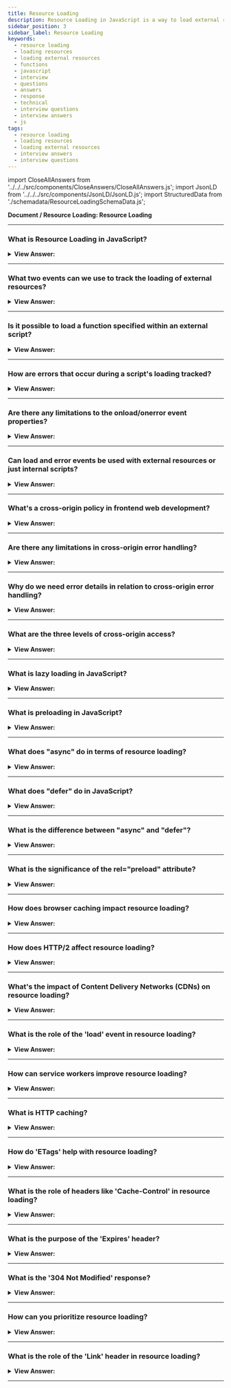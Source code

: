 ```yaml
---
title: Resource Loading
description: Resource Loading in JavaScript is a way to load external resources asynchronously. - JavaScript Interview Questions & Answers
sidebar_position: 3
sidebar_label: Resource Loading
keywords:
  - resource loading
  - loading resources
  - loading external resources
  - functions
  - javascript
  - interview
  - questions
  - answers
  - response
  - technical
  - interview questions
  - interview answers
  - js
tags:
  - resource loading
  - loading resources
  - loading external resources
  - interview answers
  - interview questions
---
```


import CloseAllAnswers from '../../../src/components/CloseAnswers/CloseAllAnswers.js';
import JsonLD from '../../../src/components/JsonLD/JsonLD.js';
import StructuredData from './schemadata/ResourceLoadingSchemaData.js';

<JsonLD data={StructuredData} />

<head>
  <title>Resource Loading | JavaScript Frontend Developer Interview</title>
</head>

**Document / Resource Loading: Resource Loading**

<CloseAllAnswers />

---

### What is Resource Loading in JavaScript?

<details>
  <summary><strong>View Answer:</strong></summary>
  <div>
  <div><strong>Interview Response:</strong> It's the process of loading external resources like images, scripts, stylesheets, etc., which are necessary for the proper functioning of a web application.
  </div><br />
  <div><strong>Technical Details:</strong> When it comes to web development, loading external resources such as images, scripts, and stylesheets is crucial to ensure that the web application functions properly. This process is known as resource loading, and it's essential to make sure that all necessary files are available before the page can be displayed. Depending on the requirements of the application, there are various techniques to load resources in the most optimal way possible. Regardless of the approach used, it's vital to minimize latency and improve the user experience.
  </div><br />
  </div>
</details>

---

### What two events can we use to track the loading of external resources?

<details>
  <summary><strong>View Answer:</strong></summary>
  <div>
  <div><strong>Interview Response:</strong> In JavaScript, there are two primary events for monitoring resource loading. The first is the "load" event, which triggers once the resource has finished loading. The second is the "error" event, which triggers when loading fails.
    </div><br/>
  <div><strong>Technical Details:</strong> As a developers, we have the capability to monitor the loading of external resources, such as scripts, iframes, and pictures, through the use of the browser. This can be achieved by utilizing two key events: onload and onerror. The onload event is triggered when an object is successfully loaded, while the onerror event is activated when there is an error encountered while loading an external file, such as a document or image.
    </div><br />
  <div><strong className="codeExample">Code Example:</strong><br /><br />

  <div></div>

```js
let img = new Image();

img.src = "https://example.com/some-image.jpg";

img.addEventListener('load', function() {
    console.log('Image has loaded successfully');
});

img.addEventListener('error', function() {
    console.error('An error occurred while loading the image');
});

```

  </div>
  </div>
</details>

---

### Is it possible to load a function specified within an external script?

<details>
  <summary><strong>View Answer:</strong></summary>
  <div>
  <div><strong>Interview Response:</strong> Yes, we can use the script.onload event, to handle the invocation of the function. It triggers after the script is completely loaded and executed. So, in onload we can use script variables, run functions, and other implementations.
    </div><br />
  <div><strong className="codeExample">Code Example:</strong><br /><br />

  <div></div>

```js
let script = document.createElement('script');

// can load any script, from any domain
script.src = 'https://cdnjs.cloudflare.com/ajax/libs/lodash.js/4.3.0/lodash.js';
document.head.append(script);

script.onload = function () {
  // the script creates a variable "_"
  console.log(_.VERSION); // shows library version
};
```

  </div>
  </div>
</details>

---

### How are errors that occur during a script's loading tracked?

<details>
  <summary><strong>View Answer:</strong></summary>
  <div>
  <div><strong>Interview Response:</strong> Errors that occur during the loading of the script can be tracked in an error event using the 'script.onerror' property. In the case of HTTP errors, we do not know if it was an error 404 or 500 or something else, just that the loading has failed.
    </div><br />
  <div><strong className="codeExample">Code Example:</strong><br /><br />

  <div></div>

```js
let script = document.createElement('script');
script.src = 'https://example.com/404.js'; // no such script
document.head.append(script);

script.onerror = function () {
  console.log('Error loading ' + this.src); // Error loading https://example.com/404.js
};
```

  </div>
  </div>
</details>

---

### Are there any limitations to the onload/onerror event properties?

<details>
  <summary><strong>View Answer:</strong></summary>
  <div>
  <div><strong>Interview Response:</strong> Yes, limitations exist. `onload` and `onerror` can't catch errors from syntax issues within scripts or track loading of resources that don't fire load/error events. Errors that may occur during script processing and execution are out of scope for these events.
    </div><br />

:::note
The onload event triggers if a script is successfully loaded, even with programming mistakes. We can use the window.onerror global handler to track script errors.
:::

  </div>
</details>

---

### Can load and error events be used with external resources or just internal scripts?

<details>
  <summary><strong>View Answer:</strong></summary>
  <div>
  <div><strong>Interview Response:</strong> The `load` and `error` events are not limited to internal scripts. They can be used with other external resources such as images, stylesheets, and other media.
    </div><br />
  <div><strong>Technical Response:</strong> The load and error events also work for other resources, basically for any resource that has an external src. There are some limitations in functionality based on the type of source getting loaded. Most resources start loading when they load in the document. But &#8249;img&#8250; is an exception. It starts loading when it retrieves a src (*). For &#8249;iframe&#8250;, the iframe.onload event triggers when the iframe loading finishes, both for successful load and in case of an error. That is for historical purposes.
    </div><br />
  <div><strong className="codeExample">Code Example:</strong><br /><br />

  <div></div>

```js
let img = document.createElement('img');
img.src = 'https://js.cx/clipart/train.gif'; // (*)

img.onload = function () {
  console.log(`Image loaded, size ${img.width}x${img.height}`);
};

img.onerror = function () {
  console.log('Error occurred while loading image');
};
```

  </div>
  </div>
</details>

---

### What's a cross-origin policy in frontend web development?

<details>
  <summary><strong>View Answer:</strong></summary>
  <div>
  <div><strong>Interview Response:</strong> In frontend web development, Cross-Origin Resource Sharing (CORS) is a mechanism that allows many resources (e.g., fonts, JavaScript, etc.) on a web page to be requested from another domain outside the domain from which the resource originated.
    </div><br/>
  <div><strong>Technical Response:</strong> There is a rule: scripts from one site cannot access the other site's contents. So, a script at https://facebook.com cannot read the user’s mailbox at https://gmail.com. Or, to be more precise, one origin (domain/port/protocol triplet) cannot access the content from another one. So even if we have a subdomain or just another port, these are different origins with no access to each other.
    </div><br />
  <div><strong className="codeExample">Code Example:</strong><br /><br />

  <div></div>

A simple example is fetching data from a different domain.

```javascript
fetch('https://api.different-domain.com/data')
  .then(response => response.json())
  .then(data => console.log(data))
  .catch(error => console.log('An error occurred:', error));
```

In this case, the server `https://api.different-domain.com` must include the appropriate CORS headers to allow the request. The server could respond with headers like:

```
Access-Control-Allow-Origin: https://your-domain.com
```

This tells the browser that it's okay to make a request from `https://your-domain.com` to `https://api.different-domain.com`.

However, without the appropriate server configuration, the CORS policy will block the request. You would see an error in your browser's console along the lines of:

```
Access to fetch at 'https://api.different-domain.com/data' from origin 'https://your-domain.com' has been blocked by CORS policy: No 'Access-Control-Allow-Origin' header is present on the requested resource.
```

That's why it's important to properly set up your server's CORS policy when you expect to serve resources to different domains.

(Note: This is a simplified explanation. The actual CORS policy and implementation can be more complex and involves other headers as well, like `Access-Control-Allow-Methods`, `Access-Control-Allow-Headers`, `Access-Control-Max-Age`, etc.)

  </div>
  </div>
</details>

---

### Are there any limitations in cross-origin error handling?

<details>
  <summary><strong>View Answer:</strong></summary>
  <div>
  <div><strong>Interview Response:</strong> Yes, cross-origin scripts without the correct CORS headers return only a generic error message due to security reasons, hiding detailed information about the error.
    </div><br />
  <div><strong>Technical Details:</strong> When dealing with cross-origin scripts, the error information that you can receive from a window's `onerror` event handler is restricted due to the same-origin policy, and this is a key limitation in cross-origin error handling. In the case of a script error occurring in a file hosted from a different origin, instead of receiving detailed error information, you will receive a generic "Script error." message with null or non-descriptive values for the other parameters (URL, line number, etc.).
    </div><br />
  <div><strong className="codeExample">Consider the following example:</strong><br /><br />

  <div></div>

```javascript
window.onerror = function(message, url, lineNo, colNo, error) {
    console.log('Error:', message, 'Script:', url, 'Line:', lineNo, 'Column:', colNo, 'Error object:', error);
    return true;
};

var script = document.createElement('script');
script.src = "https://different-domain.com/some-script.js";
document.body.appendChild(script);
```

If the script at "<https://different-domain.com/some-script.js>" encounters an error and the server doesn't allow for proper CORS configuration, your `onerror` handler would log something like:

```
Error: Script error. Script:  Line: 0 Column: 0 Error object: null
```

To handle cross-origin errors effectively, you need to set the `crossorigin` attribute on the script tag and ensure the server responds with appropriate CORS headers.

Here's how you can modify the script tag:

```javascript
window.onerror = function(message, url, lineNo, colNo, error) {
    console.log('Error:', message, 'Script:', url, 'Line:', lineNo, 'Column:', colNo, 'Error object:', error);
    return true;
};

var script = document.createElement('script');
script.src = "https://different-domain.com/some-script.js";
script.crossOrigin = "anonymous"; // New line
document.body.appendChild(script);
```

Now, if the server includes `Access-Control-Allow-Origin: *` (or the specific origin instead of `*`) in its headers, you will receive full error details in your `onerror` handler, even if the script is loaded from a different origin. This can greatly enhance your ability to debug cross-origin scripts.

  </div>
  </div>
</details>

---

### Why do we need error details in relation to cross-origin error handling?

<details>
  <summary><strong>View Answer:</strong></summary>
  <div>
  <div><strong>Interview Response:</strong> Detailed error information is vital for identifying issues in cross-origin scripts. Without it, developers might not understand the cause of issues, making debugging difficult.
    </div><br/>
  <div><strong>Technical Details:</strong> There are many services (and we can build our own) that listen for global errors using window.onerror, save errors, and provide an interface to access and analyze them. That is great, as we can see actual errors triggered by our users. But if a script comes from another origin, then there is not much information about its errors, as we’ve just seen.
    </div>
  </div>
</details>

---

### What are the three levels of cross-origin access?

<details>
  <summary><strong>View Answer:</strong></summary>
  <div>
  <div><strong>Interview Response:</strong> The three levels of cross-origin access are: No access (Same-Origin Policy), Access with credentials (CORS with credentials), and Full access (CORS without credentials).
    </div><br />
  <div><strong>Technical Response:</strong> There are three levels of cross-origin access including no cross-origin attribute, crossorigin = "anonymous", and crossorigin = "use-credentials". In the first level, no cross-origin attribute does not allow or strictly prohibits cross-origin access. The second level is access allowed if the server responds with the header Access-Control-Allow-Origin with * or our origin. The browser does not send authorization information and cookies to the remote server. The last level of cross-origin use credentials that allow access if the server returns the headers Access-Control-Allow-Origin with our origin and Access-Control-Allow-Credentials: true. The browser communicates with the remote server by sending authorization information and cookies.
    </div><br />
  <div><strong className="codeExample">Code Example:</strong> crossorigin = "anonymous"<br /><br />

  <div></div>

```html
<script>
  window.onerror = function (message, url, line, col, errorObj) {
    console.log(`${message}\n${url}, ${line}:${col}`);
  };
</script>
<script
  crossorigin="anonymous"
  src="https://cors.javascript.info/article/onload-onerror/crossorigin/error.js"
></script>
```

This example uses the `fetch` API to make a cross-origin request:

```javascript
fetch('https://example.com/data', {
    method: 'GET',
    mode: 'cors', 
    credentials: 'include',
})
.then(response => response.json())
.then(data => console.log(data))
.catch(error => console.log('Error:', error));
```

This example makes a GET request to '<https://example.com/data>'. The `mode` is set to 'cors' to indicate a CORS request, and `credentials` is set to 'include' to send cookies with the request if they exist.

  </div>
  </div>
</details>

---

### What is lazy loading in JavaScript?

<details>
  <summary><strong>View Answer:</strong></summary>
  <div>
  <div><strong>Interview Response:</strong> Lazy loading is a design pattern that defers initialization of an object until the point at which it is needed. It can contribute to efficiency in a program's operation if properly and appropriately used.</div><br />
  <div><strong className="codeExample">Code Example:</strong><br /><br />

  <div></div>

Here is an example of lazy loading in JavaScript using the Intersection Observer API, which is useful for loading images as they appear in the viewport:

```javascript
// HTML
<img class="lazyload" data-src="image.jpg" alt="Lazy Loaded Image">

// JavaScript
document.addEventListener("DOMContentLoaded", function() {
  var lazyImages = [].slice.call(document.querySelectorAll("img.lazyload"));

  if ("IntersectionObserver" in window) {
    let lazyImageObserver = new IntersectionObserver(function(entries, observer) {
      entries.forEach(function(entry) {
        if (entry.isIntersecting) {
          let lazyImage = entry.target;
          lazyImage.src = lazyImage.dataset.src;
          lazyImage.classList.remove("lazyload");
          lazyImageObserver.unobserve(lazyImage);
        }
      });
    });

    lazyImages.forEach(function(lazyImage) {
      lazyImageObserver.observe(lazyImage);
    });
  } else {
    // Fallback for browsers without IntersectionObserver support
  }
});
```

In this script, an `IntersectionObserver` is used to watch all images with the class `lazyload`. When one of these images comes into the viewport, the `src` attribute is replaced by the `data-src` attribute, loading the image. Then, the image is removed from the observer's watch list.

  </div>
  </div>
</details>

---

### What is preloading in JavaScript?

<details>
  <summary><strong>View Answer:</strong></summary>
  <div>
  <div><strong>Interview Response:</strong> Preloading is a technique used to load certain data or files before they are needed, like images, scripts, or stylesheets. This can improve performance by reducing load times when the resources are used.
</div><br />
  <div><strong className="codeExample">Code Example:</strong><br /><br />

  <div></div>

Preloading can be done in different ways in JavaScript, here's an example on how you could preload an image:

```javascript
let img = new Image();
img.src = "image.jpg";
```

The browser will start loading the image in the background without rendering it, ready for when it's needed.

To preload a script, you can use the `preload` attribute in a `link` element:

```html
<link rel="preload" href="script.js" as="script">
```

This tells the browser to start loading the script as soon as possible without executing it. It will be fetched as soon as the browser is idle.

And you can also use JavaScript to add this element:

```javascript
let link = document.createElement('link');
link.rel = "preload";
link.href = "script.js";
link.as = "script";
document.head.appendChild(link);
```

:::note
Note: Ensure you're using preloading judiciously, as too much preloading can degrade the initial page load performance.
:::

  </div>
  </div>
</details>

---

### What does "async" do in terms of resource loading?

<details>
  <summary><strong>View Answer:</strong></summary>
  <div>
  <div><strong>Interview Response:</strong> "Async" allows a script to be downloaded in the background without blocking the page rendering.</div><br />
  <div><strong className="codeExample">Code Example:</strong><br /><br />

  <div></div>

Here is a simple example of how you would use the `async` attribute in HTML:

```html
<!DOCTYPE html>
<html>
<body>

<h2>Async script example</h2>

<p id="demo">Hello</p>

<script async src="script.js"></script>

</body>
</html>
```

In this HTML document, the script with the source "script.js" is loaded asynchronously. This means the HTML rendering isn't blocked by the loading of the script, improving page load time. However, the script will execute immediately when available, potentially before the HTML document is fully parsed.

The script.js file could be something like:

```javascript
document.getElementById("demo").innerHTML = "Hello JavaScript!";
```

This would change the text in the paragraph with id "demo" to "Hello JavaScript!" once the script is loaded and executed.

  </div>
  </div>
</details>

---

### What does "defer" do in JavaScript?

<details>
  <summary><strong>View Answer:</strong></summary>
  <div>
  <div><strong>Interview Response:</strong> The "defer" attribute in HTML tells the browser to load the script while the document is being parsed, but to delay executing it until the document is fully parsed. This improves page load performance.</div><br />
  <div><strong className="codeExample">Code Example:</strong><br /><br />

  <div></div>

Here's an example of how you would use the `defer` attribute in HTML:

```html
<!DOCTYPE html>
<html>
<body>

<h2>Defer script example</h2>

<p id="demo">Hello</p>

<script defer src="script.js"></script>

</body>
</html>
```

In this HTML document, the script with the source "script.js" is loaded while the document is being parsed, but it does not run until after the document has finished parsing.

The script.js file might contain something like:

```javascript
document.getElementById("demo").innerHTML = "Hello JavaScript!";
```

This would change the text in the paragraph with id "demo" to "Hello JavaScript!" once the script is executed, which will be after the HTML document has been fully parsed.

  </div>
  </div>
</details>

---

### What is the difference between "async" and "defer"?

<details>
  <summary><strong>View Answer:</strong></summary>
  <div>
  <div><strong>Interview Response:</strong> Both download scripts without blocking rendering. However, "async" executes scripts as soon as they're available, while "defer" waits until the document is fully parsed.
  </div>
  </div>
</details>

---

### What is the significance of the rel="preload" attribute?

<details>
  <summary><strong>View Answer:</strong></summary>
  <div>
  <div><strong>Interview Response:</strong> The rel="preload" attribute in HTML informs the browser to start fetching a resource as soon as possible, without delaying page rendering, thereby improving performance when the resource is required.
  </div><br />
  <div><strong className="codeExample">Code Example:</strong><br /><br />

  <div></div>

Here is an example of how you can use the `rel="preload"` attribute in HTML:

```html
<!DOCTYPE html>
<html>
<head>
  <meta charset="UTF-8">
  <title>Preload Example</title>
  
  <link rel="preload" href="style.css" as="style">
  <link rel="preload" href="script.js" as="script">
</head>
<body>

<h1>Welcome to my website!</h1>

<script src="script.js"></script>
</body>
</html>
```

In this HTML document, the styles from "style.css" and the JavaScript from "script.js" are preloaded. This means the browser begins downloading these resources as soon as possible, even before they are requested by the `<script>` and `<link>` tags. This can improve performance if these resources are needed soon after the HTML starts parsing.

:::note
Note that preloaded resources need to be consumed by a matching resource request in your JavaScript or CSS, otherwise they may be fetched twice.
:::
  </div>
  </div>
</details>

---

### How does browser caching impact resource loading?

<details>
  <summary><strong>View Answer:</strong></summary>
  <div>
  <div><strong>Interview Response:</strong> Browser caching stores downloaded resources locally, reducing the need for additional network requests. This can significantly speed up resource loading on subsequent visits, improving website performance.
  </div>
  </div>
</details>

---

### How does HTTP/2 affect resource loading?

<details>
  <summary><strong>View Answer:</strong></summary>
  <div>
  <div><strong>Interview Response:</strong> HTTP/2 improves resource loading by enabling multiplexing, allowing multiple requests and responses to be sent simultaneously on the same TCP connection, reducing latency and boosting performance.
  </div>
  </div>
</details>

---

### What's the impact of Content Delivery Networks (CDNs) on resource loading?

<details>
  <summary><strong>View Answer:</strong></summary>
  <div>
  <div><strong>Interview Response:</strong> CDNs reduce resource loading times by serving content from the closest geographically located server to the user, improving speed, reducing latency, and enhancing the overall user experience.
  </div><br />
  <div><strong className="codeExample">Code Example:</strong><br /><br />

  <div></div>

```html
<!DOCTYPE html>
<html>
<head>
    <title>My Web Page</title>
    <!-- Using Google CDN to load jQuery -->
    <script src="https://ajax.googleapis.com/ajax/libs/jquery/3.5.1/jquery.min.js"></script>
</head>
<body>
    <button id="clickMe">Click Me!</button>

    <script>
        $(document).ready(function() {
            $('#clickMe').click(function() {
                console.log('You clicked the button!');
            });
        });
    </script>
</body>
</html>
```

  </div>
  </div>
</details>

---

### What is the role of the 'load' event in resource loading?

<details>
  <summary><strong>View Answer:</strong></summary>
  <div>
  <div><strong>Interview Response:</strong> The load event is fired when a resource and all its dependent resources have finished loading. It's commonly used to trigger JavaScript functions once the page is fully loaded.
  </div><br />
  <div><strong className="codeExample">Code Example:</strong><br /><br />

  <div></div>

Here is a simple example showing how to use the `load` event in JavaScript:

```javascript
window.addEventListener('load', function() {
  console.log('All resources finished loading!');
});
```

In this code, an event listener is added to the `window` object, which fires when the `load` event is triggered. The `load` event occurs when the whole webpage (including assets like images and scripts) have finished loading. When this event is triggered, it executes the function, logging 'All resources finished loading!' to the console.

  </div>
  </div>
</details>

---

### How can service workers improve resource loading?

<details>
  <summary><strong>View Answer:</strong></summary>
  <div>
  <div><strong>Interview Response:</strong> Service Workers can cache resources, enabling offline use and faster load times. They can intercept network requests, delivering cached responses when available, improving performance and providing a more seamless user experience.
  </div><br />
  <div><strong className="codeExample">Code Example:</strong><br /><br />

  <div></div>

Here's a simple example of a service worker in JavaScript. This script should be in a separate file, often named `sw.js` or similar:

```javascript
// Install event - cache files 
self.addEventListener('install', function(event) {
  event.waitUntil(
    caches.open('my-cache').then(function(cache) {
      return cache.addAll([
        '/',
        '/index.html',
        '/style.css',
        '/script.js',
        '/image.jpg',
      ]);
    })
  );
});

// Fetch event - respond with cache or fetch
self.addEventListener('fetch', function(event) {
  event.respondWith(
    caches.match(event.request).then(function(response) {
      return response || fetch(event.request);
    })
  );
});
```

In the first part, when the service worker is installed, it opens a cache called 'my-cache' and adds files to it. This means these files will be available offline and will load faster because they're coming from the cache.

In the second part, for every fetch request, the service worker first checks if the requested resource is in the cache. If it is, it returns that, otherwise, it fetches the resource from the network.

To register this service worker, you would add this to your main JavaScript file or inline script:

```javascript
if ('serviceWorker' in navigator) {
  navigator.serviceWorker.register('/sw.js').then(function(registration) {
    console.log('Service Worker registered with scope:', registration.scope);
  }).catch(function(error) {
    console.log('Service Worker registration failed:', error);
  });
}
```

This checks if the browser supports service workers, and if it does, it registers the service worker located at `/sw.js`.

  </div>
  </div>
</details>

---

### What is HTTP caching?

<details>
  <summary><strong>View Answer:</strong></summary>
  <div>
  <div><strong>Interview Response:</strong> HTTP caching is a technique that allows browsers to store responses from a web server, like web pages or images, to improve speed and reduce server load for subsequent requests.
  </div><br />
  <div><strong className="codeExample">Code Example:</strong><br /><br />

  <div></div>

HTTP caching is typically handled on the server-side within HTTP headers. Here is an example of how it might look in an HTTP response:

```
HTTP/1.1 200 OK
Date: Sat, 04 Jun 2023 16:00:00 GMT
Content-Type: text/html
Content-Length: 1576
Last-Modified: Sat, 04 Jun 2023 15:00:00 GMT
ETag: "30a7-591fa93355a80"
Cache-Control: public, max-age=3600
Expires: Sat, 04 Jun 2023 17:00:00 GMT
Accept-Ranges: bytes
```

In this example, the `Cache-Control` directive indicates the resource is public and can be cached, and that the maximum age of the cached resource is 3600 seconds (or one hour). After one hour, the cache is considered stale and a new copy of the resource will be fetched.

The `Expires` header also specifies a date and time for when the cached copy should expire. This is an older method of controlling caches, and is often used as a fallback if `Cache-Control` is not supported.

The `ETag` and `Last-Modified` headers are used for validation. When the cache is stale, the browser can send these values back to the server in a conditional request to check if the resource has changed. If it hasn't, the server can respond with a `304 Not Modified` status to tell the browser to reuse the cached copy, saving bandwidth.

  </div>
  </div>
</details>

---

### How do 'ETags' help with resource loading?

<details>
  <summary><strong>View Answer:</strong></summary>
  <div>
  <div><strong>Interview Response:</strong> `ETags` are part of HTTP headers and provide a validation mechanism to check if a cached resource has changed. If unchanged, the server returns a `304 Not Modified`, saving bandwidth and improving load times.
  </div><br />
  <div><strong>Technical Details:</strong> Etag (Entity Tag) HTTP header is one of several mechanisms that HTTP provides for web cache validation - a way to allow a client to make conditional requests to allow servers to tell clients whether the copy that they (the client) have is still valid or not.
  </div><br />
  <div><strong className="codeExample">Code Example:</strong><br /><br />

  <div></div>

Here is a very simplified example of a Node.js server using Express.js framework which utilizes the **etag** functionality.

```js
const express = require('express');
const app = express();
const port = 3000;

app.get('/some-resource', (req, res) => {
    // This could be a database call or some I/O operation in a real-world scenario
    let data = {
        id: 1,
        name: "John Doe",
        email: "johndoe@example.com"
    };

    // Compute an ETag for the data (you might use a different method in reality)
    const etag = require('crypto').createHash('md5').update(JSON.stringify(data)).digest('hex');

    // Check if the client sent an 'If-None-Match' header, and if it matches the ETag, send a '304 Not Modified' response
    if (req.header('If-None-Match') === etag) {
        res.sendStatus(304);
    } else {
        // Include the ETag in the response
        res.setHeader('ETag', etag);
        res.json(data);
    }
});

app.listen(port, () => {
  console.log(`App listening at http://localhost:${port}`)
});
```

  </div>
  </div>
</details>

---

### What is the role of headers like 'Cache-Control' in resource loading?

<details>
  <summary><strong>View Answer:</strong></summary>
  <div>
  <div><strong>Interview Response:</strong> The `Cache-Control` HTTP header controls how, and for how long, individual responses are cached by the browser. This can greatly reduce load times and server load for subsequent visits.
  </div><br />
  <div><strong>Technical Response:</strong> The `Cache-Control` HTTP header is used to specify directives for caching mechanisms in both requests and responses. The directives specify who can cache the response, under which conditions, and for how long.
  </div><br />
  <div><strong className="codeExample">Code Example:</strong><br /><br />

  <div></div>

Here's a simple Node.js server example using Express.js that serves static files with specific `Cache-Control` directives.

```javascript
const express = require('express');
const path = require('path');
const app = express();
const port = 3000;

// Set up static file serving
app.use(express.static(path.join(__dirname, 'public'), {
  setHeaders: (res, path) => {
    // Set Cache-Control header
    res.setHeader('Cache-Control', 'public, max-age=86400'); // Cache for 24 hours (86400 seconds)
  }
}));

app.listen(port, () => {
  console.log(`App listening at http://localhost:${port}`)
});
```

In this example, any static files served from the `public` directory will include the `Cache-Control: public, max-age=86400` header in the response. This tells clients that they're allowed to publicly cache the resource and that the resource is considered fresh for 24 hours (86400 seconds). After that, the client needs to check back with the server to see if the resource has been updated.

Please note that different types of resources might need different caching strategies. For example, you might want to cache images, CSS, and JavaScript files for a longer period because they might not change frequently, but HTML files could be cached for a shorter period or not cached at all if they are dynamic and change frequently.

  </div>
  </div>
</details>

---

### What is the purpose of the 'Expires' header?

<details>
  <summary><strong>View Answer:</strong></summary>
  <div>
  <div><strong>Interview Response:</strong> The `Expires` header provides a date/time after which the response is considered stale, informing the cache when a new request for the resource should be made.
  </div><br />
  <div><strong>Technical Response:</strong> The `Expires` header is used to specify the date/time after which the response is considered stale. This means that the client (often the browser) can cache the response until that time. After the time specified in the `Expires` header, the client must make a new request to the server to validate that the cached data is still accurate.
  </div><br />
  <div><strong className="codeExample">Code Example:</strong><br /><br />

  <div></div>

Below is a simple example of a Node.js server using the Express.js framework that serves a static file with the `Expires` header:

```javascript
const express = require('express');
const path = require('path');
const app = express();
const port = 3000;

app.get('/some-file', function(req, res) {
    // Set the Expires header
    let oneDay = 24 * 60 * 60 * 1000; // hours*minutes*seconds*milliseconds
    let oneDayFromNow = new Date(Date.now() + oneDay);
    res.setHeader('Expires', oneDayFromNow.toUTCString());

    // Send the file
    res.sendFile(path.join(__dirname, 'some-file.txt'));
});

app.listen(port, () => {
  console.log(`App listening at http://localhost:${port}`);
});
```

In this example, when a GET request is made to "/some-file", the server responds with the contents of "some-file.txt" and sets the `Expires` header to one day from the current time. This means that the client can cache this file and consider it fresh without needing to check with the server again until that time has elapsed.

Note that HTTP/1.1 introduced the `Cache-Control` header, which offers more fine-grained control over caching and is generally preferred over `Expires`. However, `Expires` is still useful for HTTP/1.0 compatibility.

  </div>
  </div>
</details>

---

### What is the '304 Not Modified' response?

<details>
  <summary><strong>View Answer:</strong></summary>
  <div>
  <div><strong>Interview Response:</strong> `304 Not Modified` is a response code indicating that the resource has not changed since the last request, allowing the browser to load it from the cache.
  </div><br />
  <div><strong className="codeExample">Code Example:</strong><br /><br />

  <div></div>

Here's an example using a Node.js server and the Express.js framework.

```js
const express = require('express');
const app = express();
const port = 3000;

let data = {
    id: 1,
    name: "John Doe",
    email: "johndoe@example.com",
    lastModified: new Date() // Initial last modification time
};

app.get('/data', (req, res) => {
    // Check if 'If-Modified-Since' header is set in the request
    if (req.header('If-Modified-Since')) {
        let ifModifiedSinceDate = new Date(req.header('If-Modified-Since'));
        
        // If the data hasn't been modified since the date provided, return a '304 Not Modified' response
        if (data.lastModified <= ifModifiedSinceDate) {
            return res.status(304).send();
        }
    }

    // Otherwise, include the 'Last-Modified' header in the response and send the data
    res.setHeader('Last-Modified', data.lastModified.toUTCString());
    res.json(data);
});

app.listen(port, () => {
  console.log(`App listening at http://localhost:${port}`);
});
```

  </div>
  </div>
</details>

---

### How can you prioritize resource loading?

<details>
  <summary><strong>View Answer:</strong></summary>
  <div>
  <div><strong>Interview Response:</strong> Resource loading can be prioritized by techniques like preloading, inlining critical assets, deferring non-critical assets, and using efficient loading strategies like lazy loading.
  </div>
  </div>
</details>

---

### What is the role of the 'Link' header in resource loading?

<details>
  <summary><strong>View Answer:</strong></summary>
  <div>
  <div><strong>Interview Response:</strong> The `Link` HTTP header allows the server to indicate related resources and their relationship to the requested resource, which can be used for preloading, prefetching, or other purposes.
  </div>
  </div>
</details>

---
